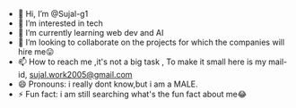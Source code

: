 - 👋 Hi, I’m @Sujal-g1
- 👀 I’m interested in tech
- 🌱 I’m currently learning web dev and AI
- 💞️ I’m looking to collaborate on the projects for which the companies will hire me😛
- 📫 How to reach me ,it's not a big task , To make it small here is my mail-id, sujal.work2005@gmail.com
- 😄 Pronouns: i really dont know,but i am a MALE.
- ⚡ Fun fact: i am still searching what's the fun fact about me😂

<!---
Sujal-g1/Sujal-g1 is a ✨ special ✨ repository because its `README.md` (this file) appears on your GitHub profile.
You can click the Preview link to take a look at your changes.
--->
